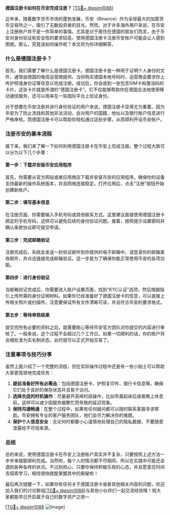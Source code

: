 **德国注册卡如何在币安完成注册？** [[TG💪+ @esim1088](https://t.me/s/esim1088)]

近年来，随着数字货币市场的蓬勃发展，币安（Binance）作为全球最大的加密货币交易所之一，吸引了无数投资者的目光。然而，对于许多海外用户来说，在币安上注册账户并不是一件简单的事情。尤其是对于居住在德国的朋友们而言，由于币安对身份验证和安全性的要求较高，使用德国注册卡注册币安账户可能会让人感到困惑。那么，究竟该如何操作呢？本文将为你详细解答。

### 什么是德国注册卡？

首先，我们需要了解什么是德国注册卡。德国注册卡是一种用于证明个人身份的文件，通常由德国的电信运营商提供。当你购买德国本地号码时，运营商会要求你上传护照或身份证等信息以完成注册。成功后，你会收到一张包含SIM卡和激活码的卡片，这张卡片就是所谓的“德国注册卡”。它不仅能够帮助你在德国合法地使用移动通信服务，还可以用来在一些国际平台上验证身份。

对于想要在币安注册并进行身份验证的用户来说，德国注册卡显得尤为重要。因为币安为了防止洗钱和其他非法活动，会对用户的国籍、地址以及银行账户信息进行严格审核。而德国注册卡可以帮助你轻松通过这些步骤，从而顺利开设币安账户。

### 注册币安的基本流程

接下来，我们来了解一下如何利用德国注册卡在币安上完成注册。整个过程大致可以分为以下几个步骤：

#### 第一步：下载并安装币安应用程序
首先，你需要从官方网站或者应用商店下载并安装币安的应用程序。确保你的设备支持最新的操作系统版本，并且网络连接稳定。打开应用后，点击“注册”按钮开始创建新账户。

#### 第二步：填写基本信息
在注册页面，你需要输入手机号码或其他联系方式。这里建议直接使用德国注册卡绑定的手机号码，这样可以避免后续的身份验证问题。接着，按照提示设置密码并确认条款协议即可提交申请。

#### 第三步：完成邮箱验证
注册完成后，系统会发送一封验证邮件到你提供的电子邮箱中。请登录你的邮箱查收邮件，并点击链接完成邮箱验证。这一步是为了确保你能正常使用币安的各项功能。

#### 第四步：进行身份验证
当邮箱验证完成后，你需要进入账户设置页面，找到“KYC认证”选项，然后根据指引上传所需的身份证明材料。如果你已经准备好了德国注册卡的信息，可以直接上传相关照片或扫描件。注意要保证所有文件清晰可读，并且符合币安的要求格式。

#### 第五步：等待审核结果
提交完所有必要的资料之后，就需要耐心等待币安官方团队对你提交的内容进行审核了。一般来说，这个过程不会超过几个工作日。如果一切顺利的话，你的账户将会被批准为实名制状态，此时就可以正式开始交易了。

### 注意事项与技巧分享

虽然上面介绍了一个完整的流程，但在实际操作过程中还是有一些小贴士可以帮助大家更高效地完成任务：

1. **提前准备好所有必需品**：包括德国注册卡、护照复印件、银行卡信息等。确保它们处于良好的保存状态并且易于访问。
2. **选择合适的时机操作**：尽量避开高峰时段操作，比如早晨起床后或者晚上休息前，这样可以减少因服务器繁忙而导致的延迟现象。
3. **保持沟通畅通**：在整个过程中，如果有任何疑问都可以随时联系客服寻求帮助。币安拥有专业的客户服务团队，他们会尽力解决你的难题。
4. **保护个人信息安全**：无论何时都要小心谨慎地处理自己的隐私数据，不要随意泄露给不可信来源。

### 总结

总的来说，使用德国注册卡在币安上注册账户其实并不复杂，只要按照上述方法一步步来就能顺利完成。当然啦，每个人的情况都不尽相同，所以在实践中可能还会遇到各种各样的状况。不过别担心，只要你保持积极乐观的心态，并且愿意花时间去探索学习，相信很快就能掌握其中的奥秘啦！

最后再次提醒一下，如果你有任何关于德国注册卡或者其他相关内容的问题，欢迎加入我们的讨论群组[[TG💪+ @esim1088](https://t.me/s/esim1088)]与其他小伙伴们一起交流经验哦！祝大家都能早日开启属于自己的数字资产之旅～

[[TG💪+ @esim1088](https://t.me/s/esim1088) ![Image](https://i.postimg.cc/4NQfJmqS/Snipaste-2025-05-13-00-14-12.png)]